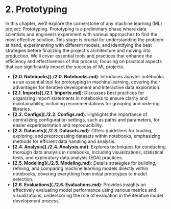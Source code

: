 # 2. Prototyping

In this chapter, we'll explore the cornerstone of any machine learning (ML) project: Prototyping. Prototyping is a preliminary phase where data scientists and engineers experiment with various approaches to find the most effective solution. This stage is crucial for understanding the problem at hand, experimenting with different models, and identifying the best strategies before finalizing the project's architecture and moving into production. We'll cover essential tools and practices that enhance the efficiency and effectiveness of this process, focusing on practical aspects that can significantly impact the success of ML projects.

- **[2.0. Notebooks](./2.0. Notebooks.md)**: Introduces Jupyter notebooks as an essential tool for prototyping in machine learning, covering their advantages for iterative development and interactive data exploration.
- **[2.1. Imports](./2.1. Imports.md)**: Discusses best practices for organizing import statements in notebooks to ensure clarity and maintainability, including recommendations for grouping and ordering libraries.
- **[2.2. Configs](./2.2. Configs.md)**: Highlights the importance of centralizing configuration settings, such as paths and parameters, for easier experimentation and reproducibility.
- **[2.3. Datasets](./2.3. Datasets.md)**: Offers guidelines for loading, exploring, and preprocessing datasets within notebooks, emphasizing methods for efficient data handling and analysis.
- **[2.4. Analysis](./2.4. Analysis.md)**: Explores techniques for conducting thorough data analysis in notebooks, including visualizations, statistical tests, and exploratory data analysis (EDA) practices.
- **[2.5. Modeling](./2.5. Modeling.md)**: Details strategies for building, refining, and comparing machine learning models directly within notebooks, covering everything from initial prototypes to model selection.
- **[2.6. Evaluations](./2.6. Evaluations.md)**: Provides insights on effectively evaluating model performance using various metrics and visualizations, underscoring the role of evaluation in the iterative model development process.
